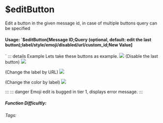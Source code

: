 # $editButton
Edit a button in the given message id, in case of multiple buttons query can be specified

#### Usage: `$editButton[Message ID;Query (optional, default: edit the last button);label/style/emoji/disabled/url/custom_id;New Value]
`
::: details Example
Lets take these buttons as example.
![](https://cdn.discordapp.com/attachments/914682255346118687/938564348102717440/unknown.jpeg)
(Disable the last button)
![](https://cdn.discordapp.com/attachments/914682255346118687/938568269349142538/Screenshot_20220202194114.jpg)

(Change the label by URL)
![](https://cdn.discordapp.com/attachments/914682255346118687/938568269818916864/Screenshot_20220202194404.jpg)

(Change the color by label)
![](https://cdn.discordapp.com/attachments/914682255346118687/938568270053789737/Screenshot_20220202194603.jpg)

:::
::: danger Emoji edit is bugged in tier 1, displays error message.
:::

##### Function Difficultly: <Badge type="warning" text="Medium" vertical="middle" /> 
###### Tags: <Badge type="tip" text="button" vertical="middle" /> <Badge type="tip" text="edit" vertical="middle" /> <Badge type="tip" text="interaction" vertical="middle" /> 